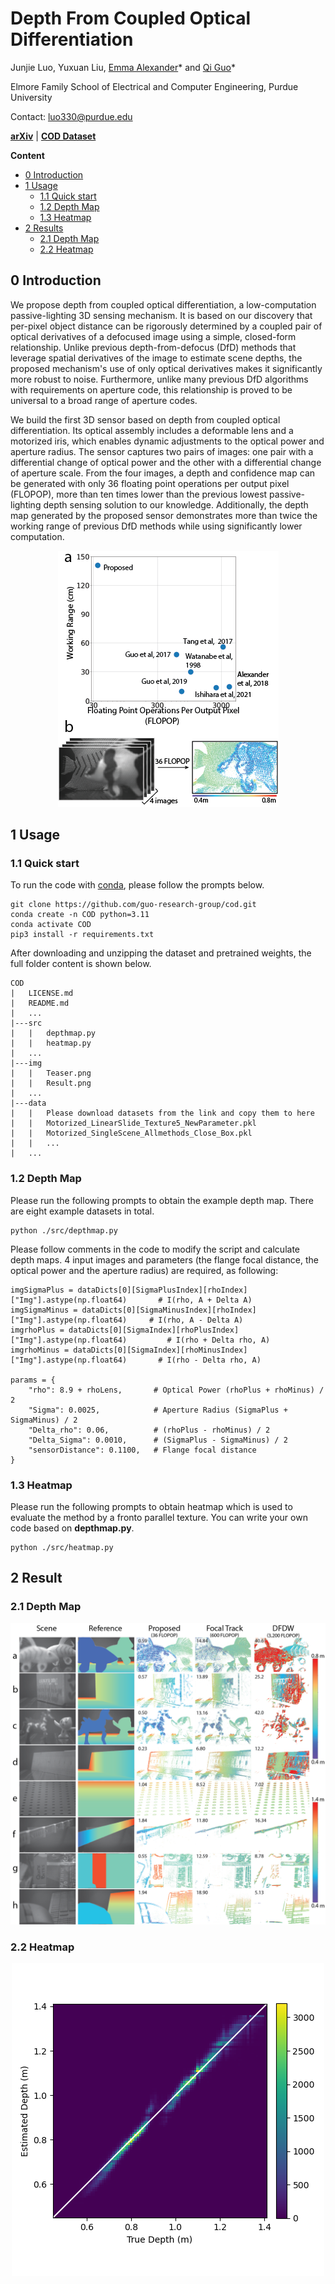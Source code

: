 # Depth From Coupled Optical Differentiation

Junjie Luo, Yuxuan Liu, [Emma Alexander](https://alexander.vision/)* and [Qi Guo](https://qiguo.org)*

Elmore Family School of Electrical and Computer Engineering, Purdue University

Contact: luo330@purdue.edu

<a href="https://arxiv.org/abs/2409.10725" title="arXiv">**arXiv**</a> | <a href="https://arxiv.org/abs/2409.10725" title="COD Dataset">**COD Dataset**</a>

**Content**

- [0 Introduction](#0-introduction)
- [1 Usage](#1-usage)
  * [1.1 Quick start](#11-quick-start)
  * [1.2 Depth Map](#12-depth-map)
  * [1.3 Heatmap](#13-heatmap)
- [2 Results](#2-results)
  * [2.1 Depth Map](#21-depth-map)
  * [2.2 Heatmap](#22-heatmap)

## 0 Introduction

We propose depth from coupled optical differentiation, a low-computation passive-lighting 3D sensing mechanism. It is based on our discovery that per-pixel object distance can be rigorously determined by a coupled pair of optical derivatives of a defocused image using a simple, closed-form relationship. Unlike previous depth-from-defocus (DfD) methods that leverage spatial derivatives of the image to estimate scene depths, the proposed mechanism's use of only optical derivatives makes it significantly more robust to noise. Furthermore, unlike many previous DfD algorithms with requirements on aperture code, this relationship is proved to be universal to a broad range of aperture codes.

We build the first 3D sensor based on depth from coupled optical differentiation. Its optical assembly includes a deformable lens and a motorized iris, which enables dynamic adjustments to the optical power and aperture radius. The sensor captures two pairs of images: one pair with a differential change of optical power and the other with a differential change of aperture scale. From the four images, a depth and confidence map can be generated with only 36 floating point operations per output pixel (FLOPOP), more than ten times lower than the previous lowest passive-lighting depth sensing solution to our knowledge. Additionally, the depth map generated by the proposed sensor demonstrates more than twice the working range of previous DfD methods while using significantly lower computation.


<p align="center">
  <img src="./img/Teaser.png">
</p>

## 1 Usage

### 1.1 Quick start
To run the code with [conda](https://www.anaconda.com/download), please follow the prompts below. 

```
git clone https://github.com/guo-research-group/cod.git
conda create -n COD python=3.11
conda activate COD
pip3 install -r requirements.txt
```

After downloading and unzipping the dataset and pretrained weights, the full folder content is shown below.

```
COD
|   LICENSE.md
|   README.md
|   ...
|---src
|   |   depthmap.py
|   |   heatmap.py
|   ...
|---img
|   |   Teaser.png
|   |   Result.png
|   ...
|---data
|   |   Please download datasets from the link and copy them to here
|   |   Motorized_LinearSlide_Texture5_NewParameter.pkl
|   |   Motorized_SingleScene_Allmethods_Close_Box.pkl
|   |   ...
|   ...
```

### 1.2 Depth Map
Please run the following prompts to obtain the example depth map. There are eight example datasets in total.
```
python ./src/depthmap.py
```
Please follow comments in the code to modify the script and calculate depth maps. 4 input images and parameters (the flange focal distance, the optical power and the aperture radius) are required, as following:
```
imgSigmaPlus = dataDicts[0][SigmaPlusIndex][rhoIndex]["Img"].astype(np.float64)       # I(rho, A + Delta A)
imgSigmaMinus = dataDicts[0][SigmaMinusIndex][rhoIndex]["Img"].astype(np.float64)     # I(rho, A - Delta A)
imgrhoPlus = dataDicts[0][SigmaIndex][rhoPlusIndex]["Img"].astype(np.float64)         # I(rho + Delta rho, A)
imgrhoMinus = dataDicts[0][SigmaIndex][rhoMinusIndex]["Img"].astype(np.float64)       # I(rho - Delta rho, A)

params = {
    "rho": 8.9 + rhoLens,       # Optical Power (rhoPlus + rhoMinus) / 2
    "Sigma": 0.0025,            # Aperture Radius (SigmaPlus + SigmaMinus) / 2
    "Delta_rho": 0.06,          # (rhoPlus - rhoMinus) / 2
    "Delta_Sigma": 0.0010,      # (SigmaPlus - SigmaMinus) / 2
    "sensorDistance": 0.1100,   # Flange focal distance
}
```
### 1.3 Heatmap
Please run the following prompts to obtain heatmap which is used to evaluate the method by a fronto parallel texture. You can write your own code based on **depthmap.py**.
```
python ./src/heatmap.py
```

## 2 Result

### 2.1 Depth Map

<p align="center">
  <img src="./img/Result.png">
</p>

### 2.2 Heatmap

<p align="center">
  <img src="./img/Heatmap.png">
</p>